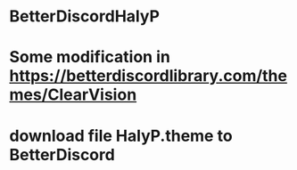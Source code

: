 # BetterDiscordHalyP
# Some modification in https://betterdiscordlibrary.com/themes/ClearVision
# download file HalyP.theme to BetterDiscord
